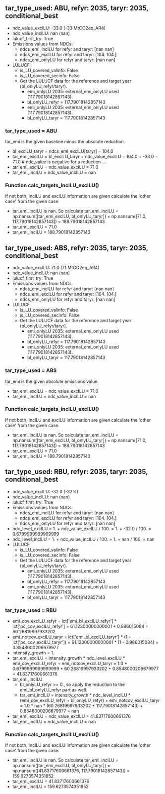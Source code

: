

## tar_type_used: ABU, refyr: 2035, taryr: 2035, conditional_best
- ndc_value_exclLU: -33.0 (-33 MtCO2eq_AR4)
- ndc_value_inclLU: nan (nan)
- lulucf_first_try: True
- Emissions values from NDCs:
  - ndcs_emi_inclLU for refyr and taryr: [nan nan]
  - ndcs_emi_exclLU for refyr and taryr: [104. 104.]
  - ndcs_emi_onlyLU for refyr and taryr: [nan nan]
- LULUCF
  - is_LU_covered_valinfo: False
  - is_LU_covered_secinfo: False
  - Get the LULUCF data for the reference and target year (bl_onlyLU_refyr/taryr).
    - emi_onlyLU 2035: external_emi_onlyLU used (117.79018142857143).
    - bl_onlyLU_refyr = 117.79018142857143
    - emi_onlyLU 2035: external_emi_onlyLU used (117.79018142857143).
    - bl_onlyLU_taryr = 117.79018142857143
### tar_type_used = ABU
tar_emi is the given baseline minus the absolute reduction.
- bl_exclLU_taryr = ndcs_emi_exclLU[taryr] = 104.0
- tar_emi_exclLU = bl_exclLU_taryr + ndc_value_exclLU = 104.0 + -33.0 = 71.0 # ndc_value is negative for a reduction ...
- tar_emi_exclLU = ndc_value_exclLU = 71.0
- tar_emi_inclLU = ndc_value_inclLU = nan
### Function calc_targets_inclLU_exclLU()
If not both, inclLU and exclLU information are given calculate the 'other case' from the given case.
- tar_emi_inclLU is nan. So calculate tar_emi_inclLU = np.nansum([tar_emi_exclLU, bl_onlyLU_taryr]) = np.nansum([71.0, 117.79018142857143]) = 188.79018142857143
- tar_emi_exclLU = 71.0
- tar_emi_inclLU = 188.79018142857143

## tar_type_used: ABS, refyr: 2035, taryr: 2035, conditional_best
- ndc_value_exclLU: 71.0 (71 MtCO2eq_AR4)
- ndc_value_inclLU: nan (nan)
- lulucf_first_try: True
- Emissions values from NDCs:
  - ndcs_emi_inclLU for refyr and taryr: [nan nan]
  - ndcs_emi_exclLU for refyr and taryr: [104. 104.]
  - ndcs_emi_onlyLU for refyr and taryr: [nan nan]
- LULUCF
  - is_LU_covered_valinfo: False
  - is_LU_covered_secinfo: False
  - Get the LULUCF data for the reference and target year (bl_onlyLU_refyr/taryr).
    - emi_onlyLU 2035: external_emi_onlyLU used (117.79018142857143).
    - bl_onlyLU_refyr = 117.79018142857143
    - emi_onlyLU 2035: external_emi_onlyLU used (117.79018142857143).
    - bl_onlyLU_taryr = 117.79018142857143
### tar_type_used = ABS
tar_emi is the given absolute emissions value.
- tar_emi_exclLU = ndc_value_exclLU = 71.0
- tar_emi_inclLU = ndc_value_inclLU = nan
### Function calc_targets_inclLU_exclLU()
If not both, inclLU and exclLU information are given calculate the 'other case' from the given case.
- tar_emi_inclLU is nan. So calculate tar_emi_inclLU = np.nansum([tar_emi_exclLU, bl_onlyLU_taryr]) = np.nansum([71.0, 117.79018142857143]) = 188.79018142857143
- tar_emi_exclLU = 71.0
- tar_emi_inclLU = 188.79018142857143

## tar_type_used: RBU, refyr: 2035, taryr: 2035, conditional_best
- ndc_value_exclLU: -32.0 (-32%)
- ndc_value_inclLU: nan (nan)
- lulucf_first_try: True
- Emissions values from NDCs:
  - ndcs_emi_inclLU for refyr and taryr: [nan nan]
  - ndcs_emi_exclLU for refyr and taryr: [104. 104.]
  - ndcs_emi_onlyLU for refyr and taryr: [nan nan]
- ndc_level_exclLU = 1. + ndc_value_exclLU / 100. = 1. + -32.0 / 100. = 0.6799999999999999
- ndc_level_inclLU = 1. + ndc_value_inclLU / 100. = 1. + nan / 100. = nan
- LULUCF
  - is_LU_covered_valinfo: False
  - is_LU_covered_secinfo: False
  - Get the LULUCF data for the reference and target year (bl_onlyLU_refyr/taryr).
    - emi_onlyLU 2035: external_emi_onlyLU used (117.79018142857143).
    - bl_onlyLU_refyr = 117.79018142857143
    - emi_onlyLU 2035: external_emi_onlyLU used (117.79018142857143).
    - bl_onlyLU_taryr = 117.79018142857143
### tar_type_used = RBU
- emi_cov_exclLU_refyr = ict['emi_bl_exclLU_refyr'] * ict['pc_cov_exclLU_refyr'] = 61.12300000000001 * 0.986015084 = 60.26819997933202
- emi_notcov_exclLU_taryr = ict['emi_bl_exclLU_taryr'] * (1 - ict['pc_cov_exclLU_taryr']) = 61.12300000000001 * (1 - 0.986015084) = 0.8548000206679977
- intensity_growth = 1.
- tar_emi_exclLU = intensity_growth * ndc_level_exclLU * emi_cov_exclLU_refyr + emi_notcov_exclLU_taryr = 1.0 * 0.6799999999999999 * 60.26819997933202 + 0.8548000206679977 = 41.83717600661376
- tar_emi_inclLU
  - bl_onlyLU_refyr >= 0., so apply the reduction to the emi_bl_onlyLU_refyr part as well.
  - tar_emi_inclLU = intensity_growth * ndc_level_inclLU * (emi_cov_exclLU_refyr + bl_onlyLU_refyr) + emi_notcov_exclLU_taryr = 1.0 * nan * (60.26819997933202 + 117.79018142857143) + 0.8548000206679977 = nan
- tar_emi_exclLU = ndc_value_exclLU = 41.83717600661376
- tar_emi_inclLU = ndc_value_inclLU = nan
### Function calc_targets_inclLU_exclLU()
If not both, inclLU and exclLU information are given calculate the 'other case' from the given case.
- tar_emi_inclLU is nan. So calculate tar_emi_inclLU = np.nansum([tar_emi_exclLU, bl_onlyLU_taryr]) = np.nansum([41.83717600661376, 117.79018142857143]) = 159.6273574351852
- tar_emi_exclLU = 41.83717600661376
- tar_emi_inclLU = 159.6273574351852